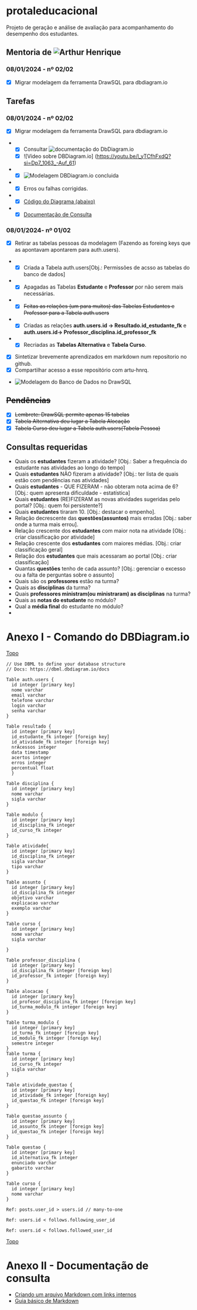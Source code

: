  <a id="topo"></a>
# protaleducacional
Projeto de geração e análise de avaliação para acompanhamento do desempenho dos estudantes. 
 ## Mentoria de ![Arthur Henrique](github.com/artu.hnrq) 
 ### 08/01/2024 - nº 02/02
 - [x] Migrar modelagem da ferramenta DrawSQL para dbdiagram.io
 ## Tarefas
 ### 08/01/2024 - nº 02/02
 - [x] Migrar modelagem da ferramenta DrawSQL para dbdiagram.io
  *  - [x] Consultar ![documentação do DbDiagram.io](https://dbml.dbdiagram.io/docs/#index-settings)
     - [x] ![Vídeo sobre DBDiagram.io] (https://youtu.be/l_yTCfhFxdQ?si=Dp7_1063_-Auf_61)
  *  - [x] ![Modelagem DBDiagram.io concluida](https://dbdiagram.io/d/portal_educ-659c5f01ac844320ae7c62ae)
  *  - [x] Erros ou falhas corrigidas.
  *  - [x] [Código do Diagrama (abaixo)](#modelagemDBDiagram.io)
  *  - [x] [Documentação de Consulta](#doc) 

 ### 08/01/2024- nº 01/02
 - [x] Retirar as tabelas pessoas da modelagem (Fazendo as foreing keys que as apontavam apontarem para auth.users).
  *  - [x] Criada a Tabela auth.users[Obj.: Permissões de acsso as tabelas do banco de dados]
  *  - [x] Apagadas as Tabelas **Estudante** e **Professor** por não serem mais necessárias.
  *  - [x] ~~Feitas as relações (um para muitos) das Tabelas Estudantes e Professor para a Tabela auth.users~~
  *  - [X] Criadas as relações **auth.users.id -> Resultado.id_estudante_fk** e **auth.users.id-> Professor_disciplina.id_professor_fk**
  *  - [X] Recriadas as **Tabelas Alternativa** e **Tabela Curso**. 
 - [x] Sintetizar brevemente aprendizados em markdown num repositorio no github.
 - [x] Compartilhar acesso a esse repositório com artu-hnrq.
 
 - ![Modelagem do Banco de Dados no DrawSQL](https://drawsql.app/teams/dev-tst/diagrams/p-educ/embed)
## ~~Pendências~~
 - [x]  ~~Lembrete: DrawSQL permite apenas 15 tabelas~~
 - [x] ~~Tabela Alternativa deu lugar a Tabela Alocação~~
 - [x] ~~Tabela Curso deu lugar a Tabela auth.users(Tabela Pessoa)~~

## Consultas requeridas
* Quais os **estudantes** fizeram a atividade? [Obj.: Saber a frequência do estudante nas atividades ao longo do tempo]
* Quais **estudantes** NÃO fizeram a atividade? [Obj.: ter lista de quais estão com pendências nas atividades]
* Quais **estudantes**  - QUE FIZERAM - não obteram nota acima de 6? [Obj.: quem apresenta dificuldade - estatística]
* Quais **estudantes** (RE)FIZERAM as novas atividades sugeridas pelo portal? [Obj.: quem foi persistente?]
* Quais **estudantes** tiraram 10. [Obj.: destacar o empenho].
* Relação decrescente das **questões(assuntos)** mais erradas [Obj.: saber onde a turma mais errou].
* Relação crescente dos **estudantes** com maior nota na atividade [Obj.: criar classificação por atividade]
* Relação crescente dos **estudantes** com maiores médias. [Obj.: criar classificação geral]
* Relação dos **estudantes** que mais acessaram ao portal [Obj.: criar classificação]
* Quantas **questões** tenho de cada assunto? [Obj.: gerenciar o excesso ou a falta de perguntas sobre o assunto]
* Quais são os **professores** estão na turma?
* Quais as **disciplinas** da turma?
* Quais **professores ministram(ou ministraram) as disciplinas** na turma?
* Quais as **notas do estudante** no módulo?
* Qual a **média final** do estudante no módulo?
* 

  <a id="modelagemDBDiagram.io"></a>
# Anexo I - Comando do DBDiagram.io
[Topo](#topo)
```
// Use DBML to define your database structure
// Docs: https://dbml.dbdiagram.io/docs

Table auth.users {
  id integer [primary key]
  nome varchar
  email varchar
  telefone varchar
  login varchar
  senha varchar 
}

Table resultado {
  id integer [primary key]
  id_estudante_fk integer [foreign key]
  id_atividade_fk integer [foreign key]
  nrAcessos integer
  data timestamp
  acertos integer
  erros integer
  percentual float
  }

Table disciplina {
  id integer [primary key]
  nome varchar
  sigla varchar
}

Table modulo {
  id integer [primary key]
  id_disciplina_fk integer
  id_curso_fk integer
}

Table atividade{
  id integer [primary key]
  id_disciplina_fk integer
  sigla varchar
  tipo varchar
}

Table assunto {
  id integer [primary key]
  id_disciplina_fk integer
  objetivo varchar
  explicacao varchar
  exemplo varchar
}

Table curso {
  id integer [primary key]
  nome varchar
  sigla varchar

}

Table professor_disciplina {
  id integer [primary key]
  id_disciplina_fk integer [foreign key]
  id_professor_fk integer [foreign key]
}

Table alocacao {
  id integer [primary key]
  id_profesor_disciplina_fk integer [foreign key]
  id_turma_modulo_fk integer [foreign key]
}

Table turma_modulo {
  id integer [primary key]
  id_turma_fk integer [foreign key]
  id_modulo_fk integer [foreign key]
  semestre integer
}
Table turma {
  id integer [primary key]
  id_curso_fk integer
  sigla varchar
}

Table atividade_questao {
  id integer [primary key]
  id_atividade_fk integer [foreign key]
  id_questao_fk integer [foreign key]
}

Table questao_assunto {
  id integer [primary key]
  id_assunto_fk integer [foreign key]
  id_questao_fk integer [foreign key]
}

Table questao {
  id integer [primary key]
  id_alternativa_fk integer
  enunciado varchar
  gabarito varchar
}

Table curso {
  id integer [primary key]
  nome varchar
}

Ref: posts.user_id > users.id // many-to-one

Ref: users.id < follows.following_user_id

Ref: users.id < follows.followed_user_id

```
[Topo](#topo)
 <a id="doc"></a>
# Anexo II - Documentação de consulta

* [Criando um arquivo Markdown com links internos](https://medium.com/thiagogmta/criando-um-arquivo-markdown-com-links-internos-3ad5da825ccd)
* [Guia básico de Markdown](https://docs.pipz.com/central-de-ajuda/learning-center/guia-basico-de-markdown#open)
